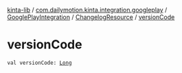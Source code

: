[kinta-lib](../../../index.md) / [com.dailymotion.kinta.integration.googleplay](../../index.md) / [GooglePlayIntegration](../index.md) / [ChangelogResource](index.md) / [versionCode](./version-code.md)

# versionCode

`val versionCode: `[`Long`](https://kotlinlang.org/api/latest/jvm/stdlib/kotlin/-long/index.html)